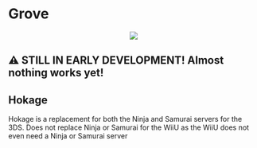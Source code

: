 # Grove

<p align="center">
    <a href="https://discord.gg/DThgbba" target="_blank">
        <img src="https://discordapp.com/api/guilds/408718485913468928/widget.png?style=banner3">
    </a>
</p>

## :warning: STILL IN EARLY DEVELOPMENT! Almost nothing works yet!

## Hokage
Hokage is a replacement for both the Ninja and Samurai servers for the 3DS. Does not replace Ninja or Samurai for the WiiU as the WiiU does not even need a Ninja or Samurai server
